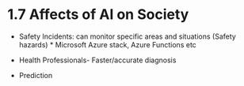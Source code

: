 # 1.7 Affects of AI on Society

*  Safety Incidents:
    can monitor specific areas and situations (Safety hazards)
        * Microsoft Azure stack, Azure Functions etc

* Health Professionals- Faster/accurate diagnosis
* Prediction
